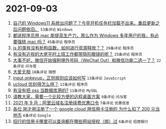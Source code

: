 # 2021-09-03

1. [自己的 Windows11 系统出问题了？今早开机任务栏加载不出来。重启更新之后问题依旧。](https://www.v2ex.com/t/799583) `53条评论` `Windows`
1. [都说程序员用 mac 能提高生产力，那么作为 Windows 多年用户的我，有必要强转 mac 吗？](https://www.v2ex.com/t/799602) `45条评论` `程序员`
1. [js 的类有没有析构函数，如何进行资源释放？？](https://www.v2ex.com/t/799592) `29条评论` `程序员`
1. [有没有近视的大佬平时上班工作都带隐形眼镜的呢？](https://www.v2ex.com/t/799584) `25条评论` `程序员`
1. [大事不好，微信开始强制境外号码（WeChat Out）和微信功能二选一了？](https://www.v2ex.com/t/799582) `22条评论` `问与答`
1. [大爱无相](https://www.v2ex.com/t/799594) `18条评论` `随想`
1. [input,onkeyup，正则规则应该如何写](https://www.v2ex.com/t/799587) `13条评论` `JavaScript`
1. [ucloud 优刻得怎么样？](https://www.v2ex.com/t/799591) `12条评论` `程序员`
1. [有没有把 oss 当数据库用的?](https://www.v2ex.com/t/799596) `11条评论` `MySQL`
1. [请教大家，需要一个比较方便的远程桌面方案](https://www.v2ex.com/t/799616) `9条评论` `问与答`
1. [2021 年 9 月：阿里云域名注册续费优惠口令](https://www.v2ex.com/t/799609) `7条评论` `优惠信息`
1. [各位 刚才用注册了一个 google cloud 用信用卡注册的 为什么扣了 200 元当地币](https://www.v2ex.com/t/799589) `6条评论` `Google`
1. [招行的信用卡哪里可以查询都在哪些网站授权（绑）过](https://www.v2ex.com/t/799585) `6条评论` `招商银行`
